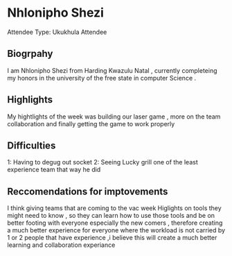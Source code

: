 # Nhlonipho Shezi  

Attendee Type:  Ukukhula Attendee

## Biogrpahy

I am Nhlonipho Shezi from Harding Kwazulu Natal , currently completeing my honors in the university of the free state in computer Science .

## Highlights

My hightlights of the week was building our laser game , more on the team collaboration and finally getting the game to work properly 

## Difficulties

1: Having to degug out socket 
2: Seeing Lucky grill one of the least experience team that way he did 

## Reccomendations for imptovements

I think giving teams that are coming to the vac week Higlights on tools they might need to know , so they can learn how to use those tools and be on better footing with everyone especially the new comers , therefore creating a much better experience for everyone where the workload is not carried by 1 or 2 people that have experience ,i believe this will create a much better learning and collaboration experiance 

